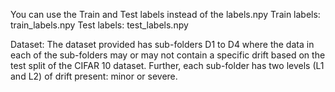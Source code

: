 You can use the Train and Test labels instead of the labels.npy
Train labels: train_labels.npy
Test labels: test_labels.npy

Dataset: The dataset provided has sub-folders D1 to D4 where the data in each of the sub-folders may or may not contain a specific drift based on the test split of the CIFAR 10 dataset. Further, each sub-folder has two levels (L1 and L2) of drift present: minor or severe.